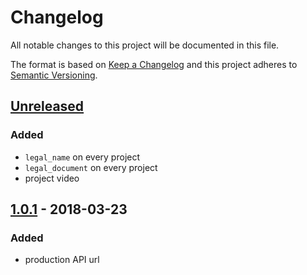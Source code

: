 # Changelog

All notable changes to this project will be documented in this file.

The format is based on [Keep a Changelog](http://keepachangelog.com/en/1.0.0/)
and this project adheres to [Semantic Versioning](http://semver.org/spec/v2.0.0.html).

## [Unreleased]

### Added

- `legal_name` on every project
- `legal_document` on every project
- project video

## [1.0.1][] - 2018-03-23

### Added

- production API url


[Unreleased]: https://github.com/AppCivico/apoiadores/compare/v1.0.1...HEAD
[1.0.1]: https://github.com/AppCivico/apoiadores/tree/v1.0.1
